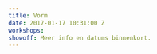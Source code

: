 ```yaml
---
title: Vorm
date: 2017-01-17 10:31:00 Z
workshops: 
showoff: Meer info en datums binnenkort.
---
```


